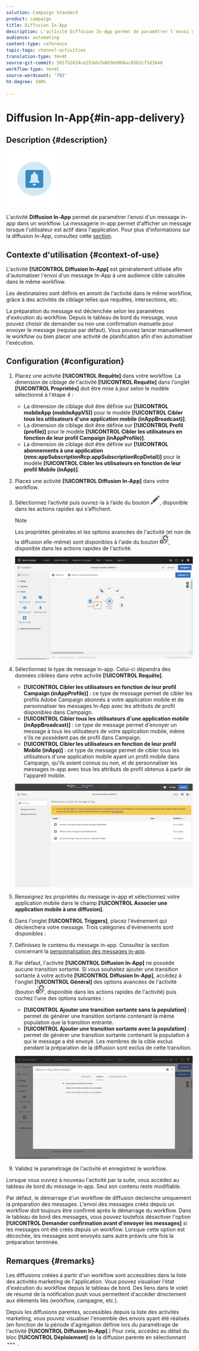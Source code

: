 ```yaml
---
solution: Campaign Standard
product: campaign
title: Diffusion In-App
description: L'activité Diffusion In-App permet de paramétrer l'envoi d'un message in-app dans un workflow.
audience: automating
content-type: reference
topic-tags: channel-activities
translation-type: tm+mt
source-git-commit: 501f52624ce253eb7b0d36d908ac8502cf1d3b48
workflow-type: tm+mt
source-wordcount: '792'
ht-degree: 100%

---
```



# Diffusion In-App{#in-app-delivery}

## Description {#description}

![](assets/wkf_in_app_1.png)

L&#39;activité **Diffusion In-App** permet de paramétrer l&#39;envoi d&#39;un message in-app dans un workflow. La messagerie in-app permet d&#39;afficher un message lorsque l&#39;utilisateur est actif dans l&#39;application. Pour plus d&#39;informations sur la diffusion In-App, consultez cette [section](../../channels/using/about-in-app-messaging.md).

## Contexte d&#39;utilisation {#context-of-use}

L&#39;activité **[!UICONTROL Diffusion In-App]** est généralement utilisée afin d&#39;automatiser l&#39;envoi d&#39;un message In-App à une audience cible calculée dans le même workflow.

Les destinataires sont définis en amont de l&#39;activité dans le même workflow, grâce à des activités de ciblage telles que requêtes, intersections, etc.

La préparation du message est déclenchée selon les paramètres d&#39;exécution du workflow. Depuis le tableau de bord du message, vous pouvez choisir de demander ou non une confirmation manuelle pour envoyer le message (requise par défaut). Vous pouvez lancer manuellement le workflow ou bien placer une activité de planification afin d&#39;en automatiser l&#39;exécution.

## Configuration {#configuration}

1. Placez une activité **[!UICONTROL Requête]** dans votre workflow. La dimension de ciblage de l&#39;activité **[!UICONTROL Requête]** dans l&#39;onglet **[!UICONTROL Propriétés]** doit être mise à jour selon le modèle sélectionné à l&#39;étape 4 :

   * La dimension de ciblage doit être définie sur **[!UICONTROL mobileApp (mobileAppV5)]** pour le modèle **[!UICONTROL Cibler tous les utilisateurs d&#39;une application mobile (inAppBroadcast)]**.
   * La dimension de ciblage doit être définie sur **[!UICONTROL Profil (profile)]** pour le modèle **[!UICONTROL Cibler les utilisateurs en fonction de leur profil Campaign (inAppProfile)]**.
   * La dimension de ciblage doit être définie sur **[!UICONTROL abonnements à une application (nms:appSubscriptionRcp:appSubscriptionRcpDetail)]** pour le modèle **[!UICONTROL Cibler les utilisateurs en fonction de leur profil Mobile (inApp)]**.

1. Placez une activité **[!UICONTROL Diffusion In-App]** dans votre workflow.
1. Sélectionnez l’activité puis ouvrez-la à l’aide du bouton ![](assets/edit_darkgrey-24px.png), disponible dans les actions rapides qui s’affichent.

   >[!NOTE]
   >
   >Les propriétés générales et les options avancées de l&#39;activité (et non de la diffusion elle-même) sont disponibles à l&#39;aide du bouton ![](assets/dlv_activity_params-24px.png), disponible dans les actions rapides de l&#39;activité.

   ![](assets/wkf_in_app_3.png)

1. Sélectionnez le type de message in-app. Celui-ci dépendra des données ciblées dans votre activité **[!UICONTROL Requête]**.

   * **[!UICONTROL Cibler les utilisateurs en fonction de leur profil Campaign (inAppProfile)]** : ce type de message permet de cibler les profils Adobe Campaign abonnés à votre application mobile et de personnaliser les messages In-App avec les attributs de profil disponibles dans Campaign.
   * **[!UICONTROL Cibler tous les utilisateurs d&#39;une application mobile (inAppBroadcast)]** : ce type de message permet d&#39;envoyer un message à tous les utilisateurs de votre application mobile, même s&#39;ils ne possèdent pas de profil dans Campaign.
   * **[!UICONTROL Cibler les utilisateurs en fonction de leur profil Mobile (inApp)]** : ce type de message permet de cibler tous les utilisateurs d&#39;une application mobile ayant un profil mobile dans Campaign, qu&#39;ils soient connus ou non, et de personnaliser les messages in-app avec tous les attributs de profil obtenus à partir de l&#39;appareil mobile.

   ![](assets/wkf_in_app_4.png)

1. Renseignez les propriétés du message in-app et sélectionnez votre application mobile dans le champ **[!UICONTROL Associer une application mobile à une diffusion]**.
1. Dans l&#39;onglet **[!UICONTROL Triggers]**, placez l&#39;événement qui déclenchera votre message. Trois catégories d&#39;événements sont disponibles :
1. Définissez le contenu du message in-app. Consultez la section concernant la [personnalisation des messages in-app](../../channels/using/customizing-an-in-app-message.md).
1. Par défaut, l&#39;activité **[!UICONTROL Diffusion In-App]** ne possède aucune transition sortante. Si vous souhaitez ajouter une transition sortante à votre activité **[!UICONTROL Diffusion In-App]**, accédez à l&#39;onglet **[!UICONTROL Général]** des options avancées de l&#39;activité (bouton ![](assets/dlv_activity_params-24px.png), disponible dans les actions rapides de l&#39;activité) puis cochez l&#39;une des options suivantes :

   * **[!UICONTROL Ajouter une transition sortante sans la population]** : permet de générer une transition sortante contenant la même population que la transition entrante.
   * **[!UICONTROL Ajouter une transition sortante avec la population]** : permet de générer une transition sortante contenant la population à qui le message a été envoyé. Les membres de la cible exclus pendant la préparation de la diffusion sont exclus de cette transition.

   ![](assets/wkf_in_app_5.png)

1. Validez le paramétrage de l&#39;activité et enregistrez le workflow.

Lorsque vous ouvrez à nouveau l&#39;activité par la suite, vous accédez au tableau de bord du message in-app. Seul son contenu reste modifiable.

Par défaut, le démarrage d&#39;un workflow de diffusion déclenche uniquement la préparation des messages. L&#39;envoi des messages créés depuis un workflow doit toujours être confirmé après le démarrage du workflow. Dans le tableau de bord des messages, vous pouvez toutefois désactiver l&#39;option **[!UICONTROL Demander confirmation avant d&#39;envoyer les messages]** si les messages ont été créés depuis un workflow. Lorsque cette option est décochée, les messages sont envoyés sans autre préavis une fois la préparation terminée.

## Remarques        {#remarks}

Les diffusions créées à partir d&#39;un workflow sont accessibles dans la liste des activités marketing de l&#39;application. Vous pouvez visualiser l&#39;état d&#39;exécution du workflow depuis le tableau de bord. Des liens dans le volet de résumé de la notification push vous permettent d&#39;accéder directement aux éléments liés (workflow, campagne, etc.).

Depuis les diffusions parentes, accessibles depuis la liste des activités marketing, vous pouvez visualiser l&#39;ensemble des envois ayant été réalisés (en fonction de la période d&#39;agrégation définie lors du paramétrage de l&#39;activité **[!UICONTROL Diffusion In-App]**.) Pour cela, accédez au détail du bloc **[!UICONTROL Déploiement]** de la diffusion parente en sélectionnant![](assets/wkf_dlv_detail_button.png) .
